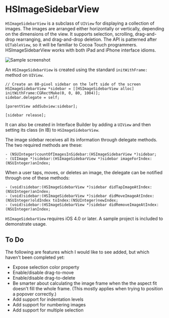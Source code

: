 HSImageSidebarView
==================

`HSImageSidebarView` is a subclass of `UIView` for displaying a collection of images.
The images are arranged either horizontally or vertically, depending on the
dimensions of the view. It supports selection, scrolling, drag-and-drop
rearranging, and drag-and-drop deletion. The API is patterned after `UITableView`,
so it will be familiar to Cocoa Touch programmers. HSImageSidebarView works with
both iPad and iPhone interface idioms.

![Sample screenshot](https://github.com/bjhomer/HSImageSidebarView/raw/master/sampleImage.png)

An `HSImageSidebarView` is created using the standard `initWithFrame:` method
on `UIView`.

    // Create an 80-pixel sidebar on the left side of the screen
    HSImageSidebarView *sidebar = [[HSImageSidebarView alloc] initWithFrame:CGRectMake(0, 0, 80, 1004)];
    sidebar.delegate = self;
    
    [parentView addSubview:sidebar];
    
    [sidebar release];

It can also be created in Interface Builder by adding a `UIView` and then setting
its class (in IB) to `HSImageSidebarView`.

The image sidebar receives all its information through delegate methods. The
two required methods are these:

    - (NSUInteger)countOfImagesInSidebar:(HSImageSidebarView *)sidebar;
    - (UIImage *)sidebar:(HSImageSidebarView *)sidebar imageForIndex:(NSUInteger)anIndex;

When a user taps, moves, or deletes an image, the delegate can be notified through
one of these methods:

    - (void)sidebar:(HSImageSidebarView *)sidebar didTapImageAtIndex:(NSUInteger)anIndex;
    - (void)sidebar:(HSImageSidebarView *)sidebar didMoveImageAtIndex:(NSUInteger)oldIndex toIndex:(NSUInteger)newIndex;
    - (void)sidebar:(HSImageSidebarView *)sidebar didRemoveImageAtIndex:(NSUInteger)anIndex;
    
`HSImageSidebarView` requires iOS 4.0 or later. A sample project is included to
demonstrate usage.

To Do
-----

The following are features which I would like to see added, but which haven't
been completed yet:

- Expose selection color property
- Enable/disable drag-to-move
- Enable/disable drag-to-delete
- Be smarter about calculating the image frame when the the aspect fit 
  doesn't fill the whole frame. (This mostly applies when trying to position
  a popover correctly.)
- Add support for indentation levels
- Add support for numbering images
- Add support for multiple selection